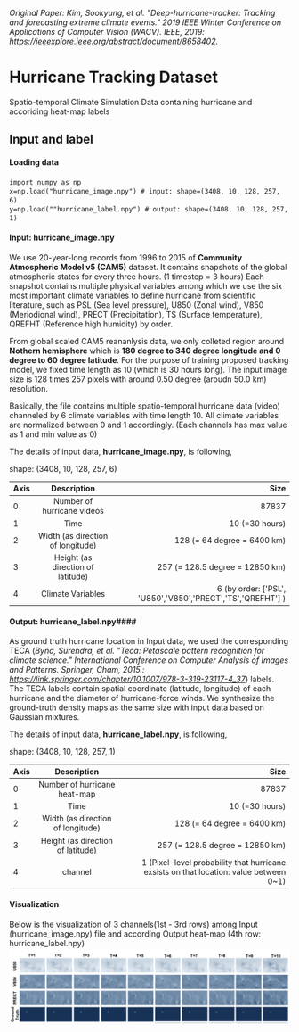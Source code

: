 *Original Paper: 
Kim, Sookyung, et al. "Deep-hurricane-tracker: Tracking and forecasting extreme climate events." 2019 IEEE Winter Conference on Applications of Computer Vision (WACV). IEEE, 2019:  https://ieeexplore.ieee.org/abstract/document/8658402.*

# **Hurricane Tracking Dataset**
Spatio-temporal Climate Simulation Data containing hurricane and accoriding heat-map labels

## Input and label
#### Loading data #### 
```
import numpy as np
x=np.load("hurricane_image.npy") # input: shape=(3408, 10, 128, 257, 6)
y=np.load(""hurricane_label.npy") # output: shape=(3408, 10, 128, 257, 1)
```
#### Input: hurricane_image.npy ####
We use 20-year-long records from 1996 to 2015 of **Community Atmospheric Model v5 (CAM5)** dataset. It contains snapshots of the global atmospheric states for every three hours. (1 timestep = 3 hours) Each snapshot contains multiple physical variables among which we use the six most important climate variables to define hurricane from scientific literature, such as PSL (Sea level pressure),  U850 (Zonal wind), V850 (Meriodional wind), PRECT (Precipitation), TS (Surface temperature), QREFHT (Reference high humidity) by order.

 From global scaled CAM5 reananlysis data, we only colleted region around **Nothern hemisphere** which is **180 degree to 340 degree longitude and 0 degree to 60 degree latitude**. For the purpose of training proposed tracking model, we fixed time length as 10 (which is 30 hours long).
The input image size is 128 times 257 pixels with around 0.50 degree (aroudn 50.0 km) resolution.

Basically, the file contains multiple spatio-temporal hurricane data (video) channeled by 6 climate variables with time length 10.
All climate variables are normalized between 0 and 1 accordingly. (Each channels has max value as 1 and min value as 0)

The details of input data, **hurricane_image.npy**, is following,

shape: (3408, 10, 128, 257, 6)


| Axis | Description | Size |
| :---         |     :---:      |          ---: |
| 0   | Number of hurricane videos     | 87837   |
| 1     | Time        | 10 (=30 hours)      |
| 2   | Width (as direction of longitude)    | 128 (= 64 degree = 6400 km)   |
| 3     | Height (as direction of latitude)       | 257 (= 128.5 degree  = 12850 km)     |
| 4     | Climate Variables        | 6 (by order: ['PSL', 'U850','V850','PRECT','TS','QREFHT'] )     |


#### Output: hurricane_label.npy####
As ground truth hurricane location in Input data, we used the corresponding TECA (*Byna, Surendra, et al. "Teca: Petascale pattern recognition for climate science." International Conference on Computer Analysis of Images and Patterns. Springer, Cham, 2015.: https://link.springer.com/chapter/10.1007/978-3-319-23117-4_37*) labels.
The TECA labels contain spatial coordinate (latitude, longitude) of each hurricane and the diameter of hurricane-force winds. We synthesize the ground-truth density maps as the same size with input data based on Gaussian mixtures.

The details of input data, **hurricane_label.npy**, is following,

shape: (3408, 10, 128, 257, 1)


| Axis | Description | Size |
| :---         |     :---:      |          ---: |
| 0   | Number of hurricane heat-map     | 87837   |
| 1     | Time        | 10 (=30 hours)      |
| 2   | Width (as direction of longitude)    | 128 (= 64 degree = 6400 km)   |
| 3     | Height (as direction of latitude)       | 257 (= 128.5 degree  = 12850 km)     |
| 4     | channel       | 1 (Pixel-level probability that hurricane exsists on that location: value between 0~1)     |


#### Visualization ####

Below is the visualization of 3 channels(1st - 3rd rows) among Input (hurricane_image.npy) file and according Output heat-map (4th row: hurricane_label.npy)
![Alt text](viz.png?width=300 "Title")


